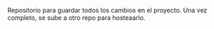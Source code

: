 Repositorio para guardar todos los cambios en el proyecto. Una vez completo, se sube a otro repo para hosteaarlo. 
